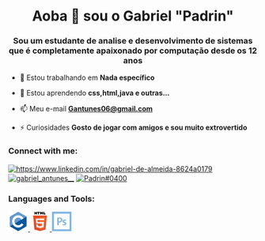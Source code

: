 <h1 align="center">Aoba 👋 sou o Gabriel "Padrin"</h1>
<h3 align="center">Sou um estudante de analise e desenvolvimento de sistemas que é completamente apaixonado por computação desde os 12 anos</h3>

- 🔭 Estou trabalhando em **Nada específico**

- 🌱 Estou aprendendo **css,html,java e outras...**

- 📫 Meu e-mail **Gantunes06@gmail.com**

- ⚡ Curiosidades **Gosto de jogar com amigos e sou muito extrovertido**

<h3 align="left">Connect with me:</h3>
<p align="left">
<a href="https://linkedin.com/in/https://www.linkedin.com/in/gabriel-de-almeida-8624a0179" target="blank"><img align="center" src="https://raw.githubusercontent.com/rahuldkjain/github-profile-readme-generator/master/src/images/icons/Social/linked-in-alt.svg" alt="https://www.linkedin.com/in/gabriel-de-almeida-8624a0179" height="30" width="40" /></a>
<a href="https://instagram.com/gabriel_antunes__" target="blank"><img align="center" src="https://raw.githubusercontent.com/rahuldkjain/github-profile-readme-generator/master/src/images/icons/Social/instagram.svg" alt="gabriel_antunes__" height="30" width="40" /></a>
<a href="https://discord.gg/Padrin#0400" target="blank"><img align="center" src="https://raw.githubusercontent.com/rahuldkjain/github-profile-readme-generator/master/src/images/icons/Social/discord.svg" alt="Padrin#0400" height="30" width="40" /></a>
</p>

<h3 align="left">Languages and Tools:</h3>
<p align="left"> <a href="https://www.cprogramming.com/" target="_blank" rel="noreferrer"> <img src="https://raw.githubusercontent.com/devicons/devicon/master/icons/c/c-original.svg" alt="c" width="40" height="40"/> </a> <a href="https://www.w3.org/html/" target="_blank" rel="noreferrer"> <img src="https://raw.githubusercontent.com/devicons/devicon/master/icons/html5/html5-original-wordmark.svg" alt="html5" width="40" height="40"/> </a> <a href="https://www.photoshop.com/en" target="_blank" rel="noreferrer"> <img src="https://raw.githubusercontent.com/devicons/devicon/master/icons/photoshop/photoshop-line.svg" alt="photoshop" width="40" height="40"/> </a> </p>
